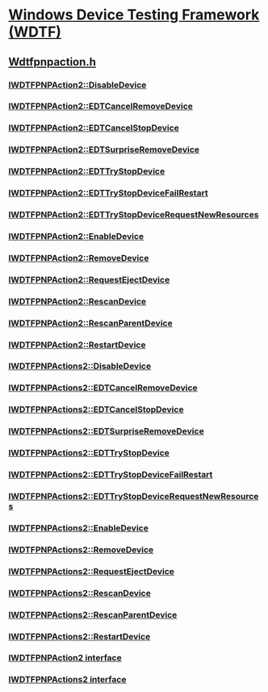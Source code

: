 # [Windows Device Testing Framework (WDTF)](../_dtf/index.md)
## [Wdtfpnpaction.h](index.md)
### [IWDTFPNPAction2::DisableDevice](../wdtfpnpaction/nf-wdtfpnpaction-iwdtfpnpaction2-disabledevice.md)
### [IWDTFPNPAction2::EDTCancelRemoveDevice](../wdtfpnpaction/nf-wdtfpnpaction-iwdtfpnpaction2-edtcancelremovedevice.md)
### [IWDTFPNPAction2::EDTCancelStopDevice](../wdtfpnpaction/nf-wdtfpnpaction-iwdtfpnpaction2-edtcancelstopdevice.md)
### [IWDTFPNPAction2::EDTSurpriseRemoveDevice](../wdtfpnpaction/nf-wdtfpnpaction-iwdtfpnpaction2-edtsurpriseremovedevice.md)
### [IWDTFPNPAction2::EDTTryStopDevice](../wdtfpnpaction/nf-wdtfpnpaction-iwdtfpnpaction2-edttrystopdevice.md)
### [IWDTFPNPAction2::EDTTryStopDeviceFailRestart](../wdtfpnpaction/nf-wdtfpnpaction-iwdtfpnpaction2-edttrystopdevicefailrestart.md)
### [IWDTFPNPAction2::EDTTryStopDeviceRequestNewResources](../wdtfpnpaction/nf-wdtfpnpaction-iwdtfpnpaction2-edttrystopdevicerequestnewresources.md)
### [IWDTFPNPAction2::EnableDevice](../wdtfpnpaction/nf-wdtfpnpaction-iwdtfpnpaction2-enabledevice.md)
### [IWDTFPNPAction2::RemoveDevice](../wdtfpnpaction/nf-wdtfpnpaction-iwdtfpnpaction2-removedevice.md)
### [IWDTFPNPAction2::RequestEjectDevice](../wdtfpnpaction/nf-wdtfpnpaction-iwdtfpnpaction2-requestejectdevice.md)
### [IWDTFPNPAction2::RescanDevice](../wdtfpnpaction/nf-wdtfpnpaction-iwdtfpnpaction2-rescandevice.md)
### [IWDTFPNPAction2::RescanParentDevice](../wdtfpnpaction/nf-wdtfpnpaction-iwdtfpnpaction2-rescanparentdevice.md)
### [IWDTFPNPAction2::RestartDevice](../wdtfpnpaction/nf-wdtfpnpaction-iwdtfpnpaction2-restartdevice.md)
### [IWDTFPNPActions2::DisableDevice](../wdtfpnpaction/nf-wdtfpnpaction-iwdtfpnpactions2-disabledevice.md)
### [IWDTFPNPActions2::EDTCancelRemoveDevice](../wdtfpnpaction/nf-wdtfpnpaction-iwdtfpnpactions2-edtcancelremovedevice.md)
### [IWDTFPNPActions2::EDTCancelStopDevice](../wdtfpnpaction/nf-wdtfpnpaction-iwdtfpnpactions2-edtcancelstopdevice.md)
### [IWDTFPNPActions2::EDTSurpriseRemoveDevice](../wdtfpnpaction/nf-wdtfpnpaction-iwdtfpnpactions2-edtsurpriseremovedevice.md)
### [IWDTFPNPActions2::EDTTryStopDevice](../wdtfpnpaction/nf-wdtfpnpaction-iwdtfpnpactions2-edttrystopdevice.md)
### [IWDTFPNPActions2::EDTTryStopDeviceFailRestart](../wdtfpnpaction/nf-wdtfpnpaction-iwdtfpnpactions2-edttrystopdevicefailrestart.md)
### [IWDTFPNPActions2::EDTTryStopDeviceRequestNewResources](../wdtfpnpaction/nf-wdtfpnpaction-iwdtfpnpactions2-edttrystopdevicerequestnewresources.md)
### [IWDTFPNPActions2::EnableDevice](../wdtfpnpaction/nf-wdtfpnpaction-iwdtfpnpactions2-enabledevice.md)
### [IWDTFPNPActions2::RemoveDevice](../wdtfpnpaction/nf-wdtfpnpaction-iwdtfpnpactions2-removedevice.md)
### [IWDTFPNPActions2::RequestEjectDevice](../wdtfpnpaction/nf-wdtfpnpaction-iwdtfpnpactions2-requestejectdevice.md)
### [IWDTFPNPActions2::RescanDevice](../wdtfpnpaction/nf-wdtfpnpaction-iwdtfpnpactions2-rescandevice.md)
### [IWDTFPNPActions2::RescanParentDevice](../wdtfpnpaction/nf-wdtfpnpaction-iwdtfpnpactions2-rescanparentdevice.md)
### [IWDTFPNPActions2::RestartDevice](../wdtfpnpaction/nf-wdtfpnpaction-iwdtfpnpactions2-restartdevice.md)
### [IWDTFPNPAction2 interface](../wdtfpnpaction/nn-wdtfpnpaction-iwdtfpnpaction2.md)
### [IWDTFPNPActions2 interface](../wdtfpnpaction/nn-wdtfpnpaction-iwdtfpnpactions2.md)
